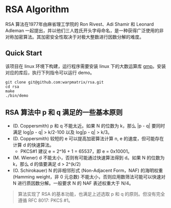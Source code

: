 # RSA Algorithm

RSA 算法在1977年由麻省理工学院的 Ron Rivest、Adi Shamir 和 Leonard Adleman 一起提出，并以他们三人姓氏开头字母命名，是一种获得广泛使用的非对称加密算法。其加密安全性取决于对极大整数进行因数分解的难度。

## Quick Start

该项目在 linux 环境下构建，运行程序需要安装 linux 下的大数运算库 [gmp](https://gmplib.org/)。安装对应的库后，执行下列指令可以运行 demo。

```shell
git clone git@github.com:warpmatrix/rsa.git
cd rsa
make
./bin/demo
```

## RSA 算法中 p 和 q 满足的一些基本原则

- (D. Coppersmith) p 和 q 不能太近。如果 N 的位数为 k，那么 |p - q| 要同时满足 log|p - q| > k/2-100 以及 log|p - q| > k/3。
- (D. Coppersmith) 较短的 e 可以提高加密算法计算 n, e 的速度，但可能存在计算 d 的快速算法。
  - PKCS#1 建议 e = 2^16 + 1 = 65537，即 e = 0x10001。
- (M. Wiener) d 不能太小，否则有可能通过快速算法得到 d。如果 N 的位数为 k，那么 d 的值要满足 d > 2^(k/2)
- (O. Schirokauer) N 的非相邻形式 (Non-Adjacent Form，NAF) 的海明权重 (Hamming weight，非 0 元总数) 不能太小，否则应用数筛法可能可以快速对 N 进行质因数分解。一般要求 N 的 NAF 表述权重大于 N/4。

> 算法实现了 RSA 的基本功能，也满足上述选取 p 和 q 的原则。但没有完全遵循 RFC 8017: PKCS #1。
